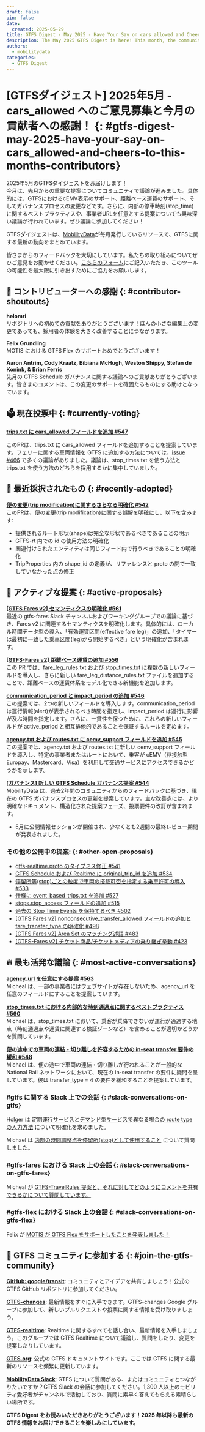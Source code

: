 ```yaml
---
draft: false
pin: false
date:
  created: 2025-05-29
title: GTFS Digest - May 2025 - Have Your Say on cars allowed and Cheers to This Month’s Contributors
description: The May 2025 GTFS Digest is here! This month, the community dove in on some key proposals from last month like the support for displaying cEMV in GTFS,  distance-based fare support, and the Governance process changes. Interesting conversations are being had about internal stop times best practices and making agency URLs optional, so join in on the discussion! 
authors: 
  - mobilitydata
categories:
  - GTFS Digest
---
```

# [GTFSダイジェスト] 2025年5月 - cars_allowed へのご意見募集と今月の貢献者への感謝！ {: #gtfs-digest-may-2025-have-your-say-on-cars_allowed-and-cheers-to-this-months-contributors}

2025年5月のGTFSダイジェストをお届けします！  
今月は、先月からの重要な提案についてコミュニティで議論が進みました。具体的には、GTFSにおけるcEMV表示のサポート、距離ベース運賃のサポート、そしてガバナンスプロセスの変更などです。さらに、内部の停車時刻(stop_time)に関するベストプラクティスや、事業者URLを任意とする提案についても興味深い議論が行われています。ぜひ議論に参加してください！ 

<!-- more -->

GTFSダイジェストは、[MobilityData](https://mobilitydata.org/)が毎月発行しているリソースで、GTFSに関する最新の動向をまとめています。  

皆さまからのフィードバックを大切にしています。私たちの取り組みについてぜひご意見をお聞かせください。[こちらのフォーム](https://forms.gle/GGefktvemnJD5Q9g8)にご記入いただき、このツールの可能性を最大限に引き出すためにご協力をお願いします。

## 🏅 コントリビューターへの感謝 {: #contributor-shoutouts}


**helomri**  
リポジトリへの[初めての貢献](https://github.com/google/transit/pull/562)をありがとうございます！ほんの小さな編集上の変更であっても、採用者の体験を大きく改善することにつながります。  

**Felix Grundling**  
MOTIS における GTFS Flex のサポートおめでとうございます！  

**Aaron Antrim, Cody Kraatz, Bibiana McHugh, Weston Shippy, Stefan de Konink, & Brian Ferris**  
先月の GTFS Schedule ガバナンスに関する議論へのご貢献ありがとうございます。皆さまのコメントは、この変更のサポートを確固たるものにする助けとなっています。  

## 🗳️ 現在投票中 {: #currently-voting}


[**trips.txt に cars_allowed フィールドを追加 #547**](https://github.com/google/transit/pull/547)

このPRは、trips.txt に cars_allowed フィールドを追加することを提案しています。フェリーに関する車両情報を GTFS に追加する方法については、[issue #466](https://github.com/google/transit/issues/466) で多くの議論がありました。議論は、stop_times.txt を使う方法と trips.txt を使う方法のどちらを採用するかに集中していました。

## 🚀 最近採択されたもの {: #recently-adopted}


[**便の変更(trip modification)に関するさらなる明確化 #542**](https://github.com/google/transit/pull/542)  
このPRは、便の変更(trip modification)に関する誤解を明確にし、以下を含みます:

* 提供されるルート形状(shape)は完全な形状であるべきであることの明示  
* GTFS-rt 内での id の使用方法の明確化  
* 関連付けられたエンティティは同じフィード内で行うべきであることの明確化  
* TripProperties 内の shape_id の定義が、リファレンスと proto の間で一致していなかった点の修正  

## 📂 アクティブな提案 {: #active-proposals}


[**[GTFS Fares v2] セマンティクスの明確化 #561**](https://github.com/google/transit/pull/561)  
最近の gtfs-fares Slack チャンネルおよびワーキンググループでの議論に基づき、Fares v2 に関連するセマンティクスを明確化します。具体的には、ローカル時間データ型の導入、「有効運賃区間(effective fare leg)」の追加、「タイマーは最初に一致した乗車区間(leg)から開始するべき」という明確化が含まれます。

[**[GTFS-Fares v2] 距離ベース運賃の追加 #556**](https://github.com/google/transit/pull/556)  
この PR では、fare_leg_rules.txt および stop_times.txt に複数の新しいフィールドを導入し、さらに新しい fare_leg_distance_rules.txt ファイルを追加することで、距離ベースの運賃体系をモデル化できる新機能を追加します。

[**communication_period と impact_period の追加 #546**](https://github.com/google/transit/pull/546)  
この提案では、2つの新しいフィールドを導入します。communication_period は運行情報(alert)が表示されるべき時間を指定し、impact_period は運行に影響が及ぶ時間を指定します。さらに、一貫性を保つために、これらの新しいフィールドが active_period と相互排他的であることを保証するルールを定めます。

[**agency.txt および routes.txt に cemv_support フィールドを追加 #545**](https://github.com/google/transit/pull/545)  
この提案では、agency.txt および routes.txt に新しい cemv_support フィールドを導入し、特定の事業者またはルートにおいて、乗客が cEMV（非接触型 Europay、Mastercard、Visa）を利用して交通サービスにアクセスできるかどうかを示します。 

[**[ガバナンス] 新しい GTFS Schedule ガバナンス提案 #544**](https://github.com/google/transit/pull/544)  
MobilityData は、過去2年間のコミュニティからのフィードバックに基づき、現在の GTFS ガバナンスプロセスの更新を提案しています。主な改善点には、より明確なドキュメント、構造化された提案フェーズ、投票要件の改訂が含まれます。  

* 5月に公開情報セッションが開催され、少なくとも2週間の最終レビュー期間が発表されました。

### その他の公開中の提案: {: #other-open-proposals}


* [gtfs-realtime.proto のタイプミス修正 #541](https://github.com/google/transit/pull/541)  
* [GTFS Schedule および Realtime に original_trip_id を追加 #534](https://github.com/google/transit/pull/534)  
* [停留所等(stop)ごとの粒度で車両の搭載可否を指定する乗車許可の導入 #533](https://github.com/google/transit/pull/533)  
* [仕様に event_based_trips.txt を追加 #527](https://github.com/google/transit/pull/527)  
* [stops.stop_access フィールドの追加 #515](https://github.com/google/transit/pull/515)  
* [過去の Stop Time Events を保持するべき #502](https://github.com/google/transit/pull/502)  
* [[GTFS Fares v2] nonconsecutive_transfer_allowed フィールドの追加と fare_transfer_type の明確化 #498](https://github.com/google/transit/pull/498)  
* [[GTFS Fares v2] Area Set のマッチング述語 #483](https://github.com/google/transit/pull/483)  
* [[GTFS-Fares v2] チケット商品/チケットメディアの乗り継ぎ挙動 #423](https://github.com/google/transit/pull/423)  

## 🔥 最も活発な議論 {: #most-active-conversations}


[**agency_url を任意にする提案 #563**](https://github.com/google/transit/issues/563)  
Micheal は、一部の事業者にはウェブサイトが存在しないため、agency_url を任意のフィールドにすることを提案しています。

[**stop_times.txt における内部的な時刻通過点に関するベストプラクティス #560**](https://github.com/google/transit/issues/560)  
Michael は、stop_times.txt において、乗客が乗降できないが運行が通過する地点（時刻通過点や運賃に関連する検証ゾーンなど）を含めることが適切かどうかを質問しています。

[**便の途中での車両の連結・切り離しを許容するための in-seat transfer 要件の緩和 #548**](https://github.com/google/transit/issues/548)  
Michael は、便の途中で車両の連結・切り離しが行われることが一般的な National Rail ネットワークにおいて、現在の in-seat transfer の要件に疑問を呈しています。彼は transfer_type = 4 の要件を緩和することを提案しています。

### #gtfs に関する Slack 上での会話 {: #slack-conversations-on-gtfs}


Holger は [定期運行サービスとデマンド型サービスで異なる場合の route type の入力方法](https://mobilitydata-io.slack.com/archives/C3FFFKX9C/p1746515197258249) について明確化を求めました。  

Michael は [内部の時間調整点を停留所(stop)として使用すること](https://mobilitydata-io.slack.com/archives/C3FFFKX9C/p1746785778317589) について質問しました。

### #gtfs-fares における Slack 上の会話 {: #slack-conversations-on-gtfs-fares}


Micheal が [GTFS-TravelRules 提案と、それに対してどのようにコメントを共有できるかについて質問しています。](https://mobilitydata-io.slack.com/archives/C01KL7PR170/p1746788279648489)

### #gtfs-flex における Slack 上の会話 {: #slack-conversations-on-gtfs-flex}


Felix が [MOTIS が GTFS Flex をサポートしたことを発表しました！](https://mobilitydata-io.slack.com/archives/CSP7HDF37/p1747737841805289)

## 💬 GTFS コミュニティに参加する {: #join-the-gtfs-community}


[**GitHub: google/transit**](https://github.com/google/transit): コミュニティとアイデアを共有しましょう！公式の GTFS GitHub リポジトリに参加してください。

[**GTFS-changes**](https://groups.google.com/g/gtfs-changes): 最新情報をすぐに入手できます。GTFS-changes Google グループに参加して、新しいプルリクエストや投票に関する情報を受け取りましょう。 

[**GTFS-realtime**](https://groups.google.com/g/gtfs-realtime): Realtime に関するすべてを話し合い、最新情報を入手しましょう。このグループでは GTFS Realtime について議論し、質問をしたり、変更を提案したりしています。

[**GTFS.org**](https://gtfs.org/): 公式の GTFS ドキュメントサイトです。ここでは GTFS に関する最新のリソースを頻繁に更新しています。 

[**MobilityData Slack**](https://share.mobilitydata.org/slack): GTFS について質問がある、またはコミュニティとつながりたいですか？GTFS Slack の会話に参加してください。1,300 人以上のモビリティ愛好者がチャンネルで活動しており、質問に素早く答えてもらえる素晴らしい場所です。 

**GTFS Digest をお読みいただきありがとうございます！2025 年以降も最新の GTFS 情報をお届けできることを楽しみにしています。**
